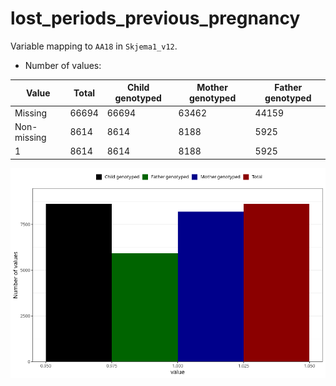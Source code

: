 # lost_periods_previous_pregnancy
Variable mapping to `AA18` in `Skjema1_v12`.
- Number of values:

| Value | Total | Child genotyped | Mother genotyped | Father genotyped |
| ----- | ----- | --------------- | ---------------- | ---------------- |
| Missing | 66694 | 66694 | 63462 | 44159 |
| Non-missing | 8614 | 8614 | 8188 | 5925 |
| 1 | 8614 | 8614 | 8188 | 5925 |



![](lost_periods_previous_pregnancy_n.png)



